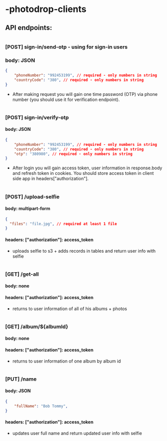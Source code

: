 # -photodrop-clients
## API endpoints:
#
### [POST] sign-in/send-otp - using for sign-in users
### body: JSON
```json
{
	"phoneNumber": "992453199", // required - only numbers in string
	"countryCode": "380", // required - only numbers in string
}
```
- After making request you will gain one time password (OTP) via phone number (you should use it for verification endpoint).
#
### [POST] sign-in/verify-otp
#### body: JSON
```json
{
	"phoneNumber": "992453199", // required - only numbers in string
	"countryCode": "380", // required - only numbers in string
	"otp": "380980", // required - only numbers in string
}
```
- After login you will gain access token, user information in response.body and refresh token in cookies. You should store access token in client side app in headers["authorization"].
#
### [POST] /upload-selfie
#### body: multipart-form
```json
{
  "files": "file.jpg", // required at least 1 file
}
```
#### headers: ["authorization"]: access_token
- uploads selfie to s3 + adds records in tables and return user info with selfie
#
### [GET] /get-all
#### body: none
#### headers: ["authorization"]: access_token
- returns to user information of all of his albums + photos
#
### [GET] /album/${albumId}
#### body: none
#### headers: ["authorization"]: access_token
- returns to user information of one album by album id
#
### [PUT] /name
#### body: JSON
```json
{
	"fullName": "Bob Tommy", 
}
```
#### headers: ["authorization"]: access_token
- updates user full name and return updated user info with selfie
#
